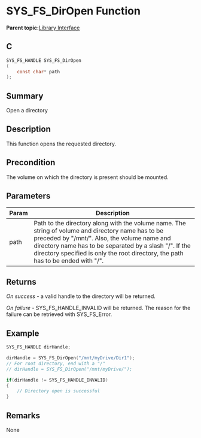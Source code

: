 # SYS\_FS\_DirOpen Function

**Parent topic:**[Library Interface](GUID-42556FDF-A632-49FE-8A5E-9303A926578C.md)

## C

```c
SYS_FS_HANDLE SYS_FS_DirOpen
(
    const char* path
);
```

## Summary

Open a directory

## Description

This function opens the requested directory.

## Precondition

The volume on which the directory is present should be mounted.

## Parameters

|Param|Description|
|-----|-----------|
|path|Path to the directory along with the volume name. The string of volume and directory name has to be preceded by "/mnt/". Also, the volume name and directory name has to be separated by a slash "/". If the directory specified is only the root directory, the path has to be ended with "/".|

## Returns

*On success* - a valid handle to the directory will be returned.

*On failure* - SYS\_FS\_HANDLE\_INVALID will be returned. The reason for the<br />failure can be retrieved with SYS\_FS\_Error.

## Example

```c
SYS_FS_HANDLE dirHandle;

dirHandle = SYS_FS_DirOpen("/mnt/myDrive/Dir1");
// For root directory, end with a "/"
// dirHandle = SYS_FS_DirOpen("/mnt/myDrive/");

if(dirHandle != SYS_FS_HANDLE_INVALID)
{
    // Directory open is successful
}
```

## Remarks

None

